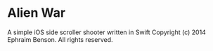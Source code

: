Alien War
========

A simple iOS side scroller shooter written in Swift
Copyright (c) 2014 Ephraim Benson. All rights reserved.
